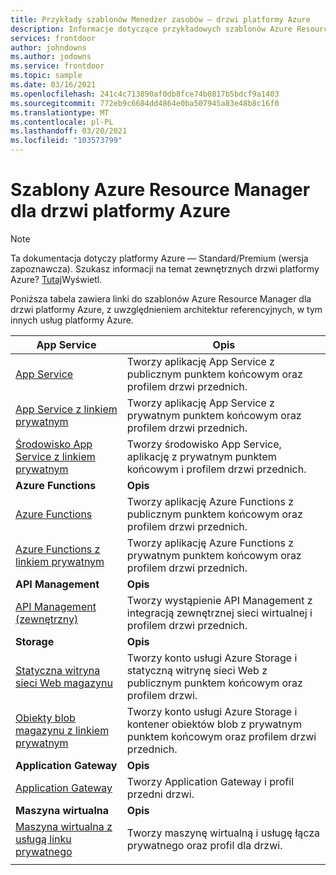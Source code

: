 ```yaml
---
title: Przykłady szablonów Menedżer zasobów — drzwi platformy Azure
description: Informacje dotyczące przykładowych szablonów Azure Resource Manager udostępnionych dla drzwi platformy Azure.
services: frontdoor
author: johndowns
ms.author: jodowns
ms.service: frontdoor
ms.topic: sample
ms.date: 03/16/2021
ms.openlocfilehash: 241c4c713890af0db8fce74b0817b5bdcf9a1403
ms.sourcegitcommit: 772eb9c6684dd4864e0ba507945a83e48b8c16f0
ms.translationtype: MT
ms.contentlocale: pl-PL
ms.lasthandoff: 03/20/2021
ms.locfileid: "103573799"
---
```

# <a name="azure-resource-manager-templates-for-azure-front-door"></a>Szablony Azure Resource Manager dla drzwi platformy Azure

> [!Note]
> Ta dokumentacja dotyczy platformy Azure — Standard/Premium (wersja zapoznawcza). Szukasz informacji na temat zewnętrznych drzwi platformy Azure? [Tutaj](../front-door-overview.md)Wyświetl.

Poniższa tabela zawiera linki do szablonów Azure Resource Manager dla drzwi platformy Azure, z uwzględnieniem architektur referencyjnych, w tym innych usług platformy Azure.

| App Service | Opis |
|-|-|
| [App Service](https://github.com/Azure/azure-quickstart-templates/tree/master/201-front-door-standard-premium-app-service-public) | Tworzy aplikację App Service z publicznym punktem końcowym oraz profilem drzwi przednich.  |
| [App Service z linkiem prywatnym](https://github.com/Azure/azure-quickstart-templates/tree/master/201-front-door-premium-app-service-private-link) | Tworzy aplikację App Service z prywatnym punktem końcowym oraz profilem drzwi przednich.  |
| [Środowisko App Service z linkiem prywatnym](https://github.com/Azure/azure-quickstart-templates/tree/master/201-front-door-premium-app-service-environment-internal-private-link) | Tworzy środowisko App Service, aplikację z prywatnym punktem końcowym i profilem drzwi przednich.  |
|**Azure Functions**| **Opis** |
| [Azure Functions](https://github.com/Azure/azure-quickstart-templates/tree/master/201-front-door-standard-premium-function-public/) | Tworzy aplikację Azure Functions z publicznym punktem końcowym oraz profilem drzwi przednich.  |
| [Azure Functions z linkiem prywatnym](https://github.com/Azure/azure-quickstart-templates/tree/master/201-front-door-premium-function-private-link) | Tworzy aplikację Azure Functions z prywatnym punktem końcowym oraz profilem drzwi przednich.  |
|**API Management**| **Opis** |
| [API Management (zewnętrzny)](https://github.com/Azure/azure-quickstart-templates/tree/master/201-front-door-standard-premium-api-management-external) | Tworzy wystąpienie API Management z integracją zewnętrznej sieci wirtualnej i profilem drzwi przednich.  |
|**Storage**| **Opis** |
| [Statyczna witryna sieci Web magazynu](https://github.com/Azure/azure-quickstart-templates/tree/master/201-front-door-standard-premium-storage-static-website) | Tworzy konto usługi Azure Storage i statyczną witrynę sieci Web z publicznym punktem końcowym oraz profilem drzwi.  |
| [Obiekty blob magazynu z linkiem prywatnym](https://github.com/Azure/azure-quickstart-templates/tree/master/201-front-door-premium-storage-blobs-private-link) | Tworzy konto usługi Azure Storage i kontener obiektów blob z prywatnym punktem końcowym oraz profilem drzwi przednich.  |
|**Application Gateway**| **Opis** |
| [Application Gateway](https://github.com/Azure/azure-quickstart-templates/tree/master/201-front-door-standard-premium-application-gateway-public) | Tworzy Application Gateway i profil przedni drzwi. |
|**Maszyna wirtualna**| **Opis** |
| [Maszyna wirtualna z usługą linku prywatnego](https://github.com/Azure/azure-quickstart-templates/tree/master/201-front-door-premium-vm-private-link) | Tworzy maszynę wirtualną i usługę łącza prywatnego oraz profil dla drzwi. |
| | |
